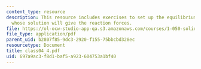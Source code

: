 ```yaml
---
content_type: resource
description: This resource includes exercises to set up the equilibrium equations
  whose solution will give the reaction forces.
file: https://ol-ocw-studio-app-qa.s3.amazonaws.com/courses/1-050-solid-mechanics-fall-2004/697a9ac3f8d1baf5a923604753a1bf40_class04_4.pdf
file_type: application/pdf
parent_uid: b2807f85-9dc3-2920-f155-75bbcbd328ec
resourcetype: Document
title: class04_4.pdf
uid: 697a9ac3-f8d1-baf5-a923-604753a1bf40
---
```

